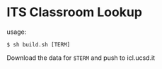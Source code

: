 # ITS Classroom Lookup

usage:
```
$ sh build.sh [TERM]
```

Download the data for `$TERM` and push to icl.ucsd.it
